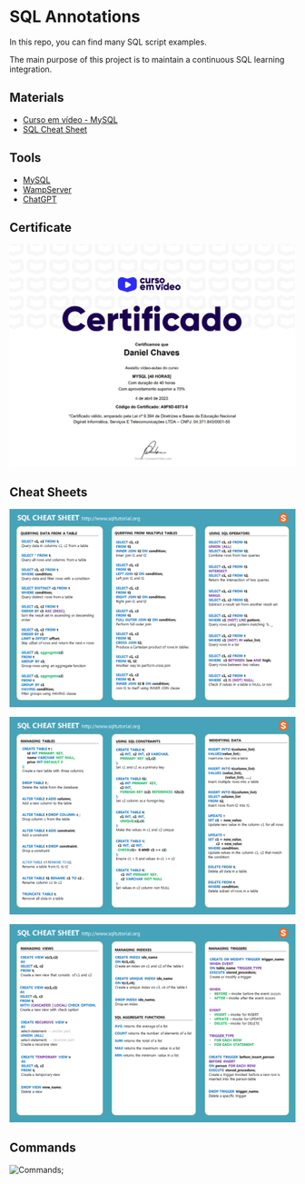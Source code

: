 # SQL Annotations

In this repo, you can find many SQL script examples.

The main purpose of this project is to maintain a continuous SQL learning integration.

## Materials

- [Curso em vídeo - MySQL](https://www.youtube.com/playlist?list=PLHz_AreHm4dkBs-795Dsgvau_ekxg8g1r)
- [SQL Cheat Sheet](https://www.sqltutorial.org/sql-cheat-sheet/)

## Tools 

- [MySQL](https://mysql.com/)
- [WampServer](https://www.wampserver.com/en/)
- [ChatGPT](https://chat.openai.com/chat)

## Certificate

![Certificate](./assets/SQL-End-of-Course-Certificate1.jpg)

## Cheat Sheets

![Cheet-Sheet-1](./assets/SQL-Cheet-Sheet-1.png)

![Cheet-Sheet-2](./assets/SQL-Cheat-Sheet-2.png)

![Cheet-Sheet-3](./assets/SQL-Cheat-Sheet-3.png)

## Commands

![Commands](https://media.geeksforgeeks.org/wp-content/uploads/20210920153429/new.png);
